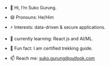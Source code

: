 - 👋 Hi, I’m Suko Gurung.
- 😄 Pronouns: He/Him
  
- ⚡ Interests: data-driven & secure applications.
- 🌱 currently learning: React js and AI/ML.

- 🗻 Fun fact: I am certified trekking guide.
- 📫 Reach me: suko.gurung@outlook.com

<!---
SukoGurung/SukoGurung is a ✨ special ✨ repository because its `README.md` (this file) appears on your GitHub profile.
You can click the Preview link to take a look at your changes.
--->
